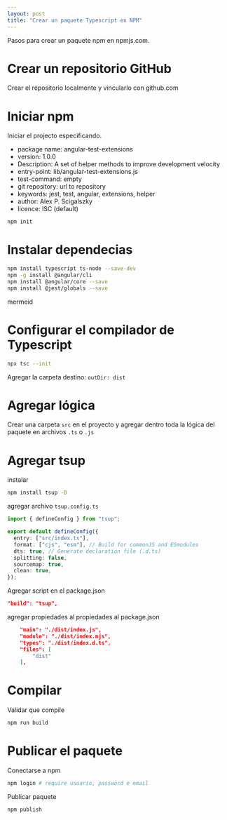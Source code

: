 ```yaml
---
layout: post
title: "Crear un paquete Typescript en NPM"
---
```


Pasos para crear un paquete npm en npmjs.com<!--more-->.

# Crear un repositorio GitHub
Crear el repositorio localmente y vincularlo con github.com

# Iniciar npm
Iniciar el projecto especificando.
- package name: angular-test-extensions
- version: 1.0.0
- Description: A set of helper methods to improve development velocity
- entry-point: lib/angular-test-extensions.js
- test-command: empty
- git repository: url to repository
- keywords: jest, test, angular, extensions, helper
- author: Alex P. Scigalszky
- licence: ISC (default)

```bash
npm init
```

# Instalar dependecias
```bash
npm install typescript ts-node --save-dev
npm -g install @angular/cli
npm install @angular/core --save
npm install @jest/globals --save
```

mermeid

# Configurar el compilador de Typescript
```bash
npx tsc --init
```
Agregar la carpeta destino: `outDir: dist`

# Agregar lógica
Crear una carpeta `src` en el proyecto y agregar dentro toda la lógica del paquete en archivos `.ts` o `.js`


# Agregar tsup
instalar
```bash
npm install tsup -D
```
agregar archivo `tsup.config.ts`
```typescript
import { defineConfig } from "tsup";

export default defineConfig({
  entry: ["src/index.ts"],
  format: ["cjs", "esm"], // Build for commonJS and ESmodules
  dts: true, // Generate declaration file (.d.ts)
  splitting: false,
  sourcemap: true,
  clean: true,
});
```

Agregar script en el package.json
```json
"build": "tsup",
```

agregar propiedades al propiedades al package.json
```json
    "main": "./dist/index.js",
    "module": "./dist/index.mjs",
    "types": "./dist/index.d.ts",
    "files": [
        "dist"
    ],
```
# Compilar
Validar que compile
```bash
npm run build
```

# Publicar el paquete
Conectarse a npm
```bash
npm login # require usuario, password e email
```
Publicar paquete
```bash
npm publish
```